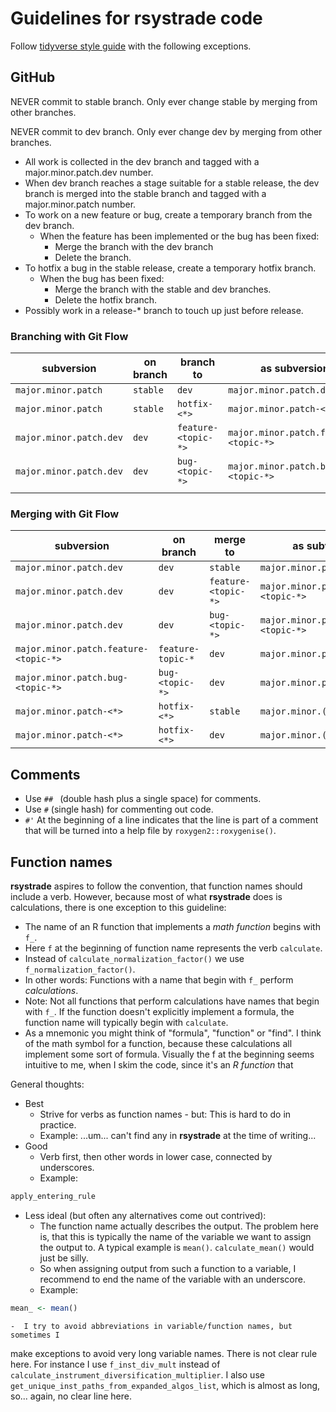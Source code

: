 # Guidelines for rsystrade code

Follow [tidyverse style guide](https://style.tidyverse.org/index.html) with the 
  following exceptions.
  
## GitHub

NEVER commit to stable branch.
Only ever change stable by merging from other branches.

NEVER commit to dev branch.
Only ever change dev by merging from other branches.

-  All work is collected in the dev branch and tagged with a major.minor.patch.dev number.
-  When dev branch reaches a stage suitable for a stable release, the dev branch is merged into the stable branch and tagged with a major.minor.patch number.
-  To work on a new feature or bug, create a temporary branch from the dev branch.
    -  When the feature has been implemented or the bug has been fixed:
        -  Merge the branch with the dev branch
        -  Delete the branch.
-  To hotfix a bug in the stable release, create a temporary hotfix branch.
    -  When the bug has been fixed:
        -  Merge the branch with the stable and dev branches.
        -  Delete the hotfix branch.
-  Possibly work in a release-* branch to touch up just before release.

### Branching with Git Flow

| subversion | on branch | branch to | as subversion |
| -- | -- | -- | -- |
| `major.minor.patch` |  `stable` | `dev` | `major.minor.patch.dev` |
|  `major.minor.patch` |  `stable` | `hotfix-<*>` | `major.minor.patch-<*>` |
| `major.minor.patch.dev` | `dev` | `feature-<topic-*>` | `major.minor.patch.feature-<topic-*>` |
| `major.minor.patch.dev` | `dev` | `bug-<topic-*>` | `major.minor.patch.bug-<topic-*>` |
|  |  |  |  |


### Merging with Git Flow

| subversion | on branch | merge to | as subversion |
| -- | -- | -- | -- |
| `major.minor.patch.dev` | `dev` | `stable` | `major.minor.patch` |
| `major.minor.patch.dev` | `dev` | `feature-<topic-*>` | `major.minor.patch.feature-<topic-*>` |
| `major.minor.patch.dev` | `dev` | `bug-<topic-*>` | `major.minor.patch.feature-<topic-*>` |
| `major.minor.patch.feature-<topic-*>` | `feature-topic-*` | `dev` | `major.minor.patch.dev` |
| `major.minor.patch.bug-<topic-*>` | `bug-<topic-*>` | `dev` | `major.minor.patch.dev` |
| `major.minor.patch-<*>` | `hotfix-<*>` | `stable` | `major.minor.(patch+1)` |
| `major.minor.patch-<*>` | `hotfix-<*>` | `dev` | `major.minor.(patch+1).dev` |

## Comments
-  Use `## ` (double hash plus a single space) for comments.  
-  Use `#` (single hash) for commenting out code.
-  `#'` At the beginning of a line indicates that the line is part of a comment
  that will be turned into a help file by `roxygen2::roxygenise()`.

## Function names
**rsystrade** aspires to follow the convention, that function names should 
  include a verb. However, because most of what **rsystrade** does is 
  calculations, there is one exception to this guideline:
-  The name of an R function that implements a *math function* begins with 
  `f_`. 
-  Here `f` at the beginning of function name represents the verb `calculate`.
-  Instead of `calculate_normalization_factor()` we use 
  `f_normalization_factor()`.
-  In other words: Functions with a name that begin with `f_` perform 
  *calculations*.
-  Note: Not all functions that perform calculations have names that begin with
  `f_`. If the function doesn't explicitly implement a formula, the function
  name will typically begin with `calculate`.
-  As a mnemonic you might think of "formula", "function" or "find". I think of 
  the math symbol for a function, because these calculations all implement 
  some sort of formula. Visually the f at the beginning seems intuitive to me, 
  when I skim the code, since it's an *R function* that

General thoughts:  
-  Best
    -  Strive for verbs as function names - but: This is hard to do in practice.
    -  Example: ...um... can't find any in **rsystrade** at the time of writing...
-  Good
    -  Verb first, then other words in lower case, connected by underscores.
    -  Example: 
  ```R
  apply_entering_rule
  ```
-  Less ideal (but often any alternatives come out contrived):
    -  The function name actually describes the output. The problem here is, that
  this is typically the name of the variable we want to assign the output to.
  A typical example is `mean()`. `calculate_mean()` would just be silly.
    -  So when assigning output from such a function to a variable, I recommend to
  end the name of the variable with an underscore.
    -  Example: 
  ```R
  mean_ <- mean()
  ```
    -  I try to avoid abbreviations in variable/function names, but sometimes I 
  make exceptions to avoid very long variable names. There is not clear rule
  here. For instance I use `f_inst_div_mult` instead of 
  `calculate_instrument_diversification_multiplier`. I also use
  `get_unique_inst_paths_from_expanded_algos_list`, which is almost as long,
  so... again, no clear line here.
